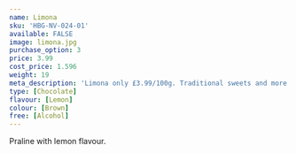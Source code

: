 ```yaml
---
name: Limona
sku: 'HBG-NV-024-01'
available: FALSE
image: limona.jpg
purchase_option: 3
price: 3.99
cost_price: 1.596
weight: 19
meta_description: 'Limona only £3.99/100g. Traditional sweets and more at Humbugs Confectionery Store. Specialists in satisfying your sweet tooth!'
type: [Chocolate]
flavour: [Lemon]
colour: [Brown]
free: [Alcohol]
---
```

Praline with lemon flavour.